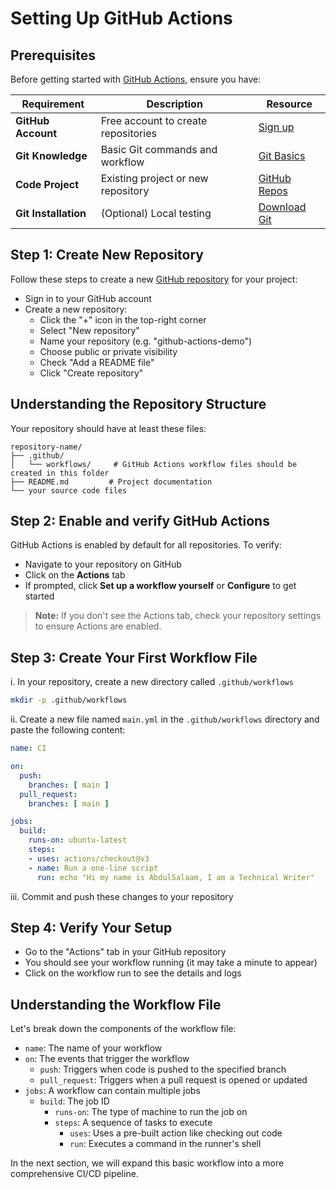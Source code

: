 # Setting Up GitHub Actions

## Prerequisites

Before getting started with [GitHub Actions](https://github.com/features/actions), ensure you have:

| Requirement | Description | Resource |
|-------------|-------------|----------|
| **GitHub Account** | Free account to create repositories | [Sign up](https://github.com/signup) |
| **Git Knowledge** | Basic Git commands and workflow | [Git Basics](https://git-scm.com/book/en/v2/Getting-Started-Git-Basics) |
| **Code Project** | Existing project or new repository | [GitHub Repos](https://docs.github.com/en/repositories) |
| **Git Installation** | (Optional) Local testing | [Download Git](https://git-scm.com/downloads) |

## Step 1: Create New Repository

Follow these steps to create a new [GitHub repository](https://docs.github.com/en/repositories/creating-and-managing-repositories) for your project:

- Sign in to your GitHub account
- Create a new repository:
   - Click the "+" icon in the top-right corner
   - Select "New repository"
   - Name your repository (e.g. "github-actions-demo")
   - Choose public or private visibility
   - Check "Add a README file"
   - Click "Create repository"

## Understanding the Repository Structure

Your repository should have at least these files:

```
repository-name/
├── .github/
│   └── workflows/     # GitHub Actions workflow files should be created in this folder 
├── README.md         # Project documentation
└── your source code files
```

## Step 2: Enable and verify GitHub Actions

GitHub Actions is enabled by default for all repositories. To verify:

- Navigate to your repository on GitHub
- Click on the **Actions** tab
- If prompted, click **Set up a workflow yourself** or **Configure** to get started

> **Note:** If you don't see the Actions tab, check your repository settings to ensure Actions are enabled.

## Step 3: Create Your First Workflow File

i. In your repository, create a new directory called `.github/workflows`
   ```bash
   mkdir -p .github/workflows
   ```
   
ii. Create a new file named `main.yml` in the `.github/workflows` directory and paste the following content:
   ```yaml
   name: CI

   on:
     push:
       branches: [ main ]
     pull_request:
       branches: [ main ]

   jobs:
     build:
       runs-on: ubuntu-latest
       steps:
       - uses: actions/checkout@v3
       - name: Run a one-line script
         run: echo "Hi my name is AbdulSalaam, I am a Technical Writer"
   ```

iii. Commit and push these changes to your repository

## Step 4: Verify Your Setup

- Go to the "Actions" tab in your GitHub repository
- You should see your workflow running (it may take a minute to appear)
- Click on the workflow run to see the details and logs

## Understanding the Workflow File

Let's break down the components of the workflow file:

- `name`: The name of your workflow 
- `on`: The events that trigger the workflow
  - `push`: Triggers when code is pushed to the specified branch
  - `pull_request`: Triggers when a pull request is opened or updated
- `jobs`: A workflow can contain multiple jobs
  - `build`: The job ID 
    - `runs-on`: The type of machine to run the job on
    - `steps`: A sequence of tasks to execute
      - `uses`: Uses a pre-built action like checking out code
      - `run`: Executes a command in the runner's shell

In the next section, we will expand this basic workflow into a more comprehensive CI/CD pipeline.
